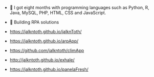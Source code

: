 - 🌱 I got eight months with programming languages such as Python, R, Java, MySQL, PHP, HTML, CSS and JavaScript.
-  🦾 Building RPA solutions 

- https://jalkntoth.github.io/jalknToth/
- https://jalkntoth.github.io/arpApp/
- https://github.com/jalkntoth/climApp
- http://jalkntoth.github.io/exhale/
- https://jalkntoth.github.io/panelaFresh/



